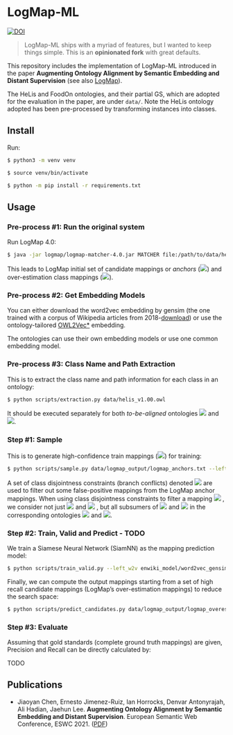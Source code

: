 # LogMap-ML

[![DOI](https://img.shields.io/badge/DOI-10.1007%2F978--3--030--77385--4__23-blue)](https://openaccess.city.ac.uk/id/eprint/25810/1/ESWC2021_ontology_alignment_LogMap_ML.pdf)

> LogMap-ML ships with a myriad of features, but I wanted to keep things simple. This is an **opinionated fork** with great defaults.

This repository includes the implementation of LogMap-ML introduced in the paper **Augmenting Ontology Alignment by Semantic Embedding and Distant Supervision** (see also [LogMap](https://github.com/ernestojimenezruiz/logmap-matcher/)).

The HeLis and FoodOn ontologies, and their partial GS, which are adopted for the evaluation in the paper, are under `data/`.
Note the HeLis ontology adopted has been pre-processed by transforming instances into classes.

## Install 

Run:

```sh
$ python3 -m venv venv

$ source venv/bin/activate

$ python -m pip install -r requirements.txt
```

## Usage

### Pre-process #1: Run the original system

Run LogMap 4.0:

```sh
$ java -jar logmap/logmap-matcher-4.0.jar MATCHER file:/path/to/data/helis_v1.00.owl file:/path/to/data/foodon-merged.owl /path/to/data/logmap_output/ true
```

This leads to LogMap initial set of candidate mappings or _anchors_
(<img src="https://render.githubusercontent.com/render/math?math=\mathcal{M}_a">)
and
over-estimation class mappings
(<img src="https://render.githubusercontent.com/render/math?math=\mathcal{M}_o">).

### Pre-process #2: Get Embedding Models

You can either download the word2vec embedding by gensim (the one trained with a corpus of Wikipedia articles from 2018-[download](https://drive.google.com/file/d/1rm9uJEKG25PJ79zxbZUWuaUroWeoWbFR/view?usp=sharing)) or use the ontology-tailored [OWL2Vec\*](https://github.com/KRR-Oxford/OWL2Vec-Star) embedding. 

The ontologies can use their own embedding models or use one common embedding model.

### Pre-process #3: Class Name and Path Extraction

This is to extract the class name and path information for each class in an ontology:

```sh
$ python scripts/extraction.py data/helis_v1.00.owl
```

It should be executed separately for both _to-be-aligned_ ontologies 
<img src="https://render.githubusercontent.com/render/math?math=\mathcal{O}_1">
and 
<img src="https://render.githubusercontent.com/render/math?math=\mathcal{O}_2">.

### Step #1: Sample

This is to generate high-confidence train mappings
(<img src="https://render.githubusercontent.com/render/math?math=\mathcal{M}_s">)
for training:

```sh
$ python scripts/sample.py data/logmap_output/logmap_anchors.txt --left_names data/helis_v1.00_names.json --left_paths data/helis_v1.00_paths.txt --right_names data/foodon-merged_names.json --right_paths data/foodon-merged_paths.txt
```

A set of class disjointness constraints (branch conflicts) denoted
<img src="https://render.githubusercontent.com/render/math?math=\Delta">
are used to filter out some false-positive mappings from the LogMap anchor mappings.
When using class disjointness constraints to filter a mapping 
<img src="https://render.githubusercontent.com/render/math?math=m = (c_1,c_2) \in \mathcal{M}_a">
, we consider not just 
<img src="https://render.githubusercontent.com/render/math?math=c_1">
and 
<img src="https://render.githubusercontent.com/render/math?math=c_2">
, but all subsumers of 
<img src="https://render.githubusercontent.com/render/math?math=c_1">
and 
<img src="https://render.githubusercontent.com/render/math?math=c_2">
in the corresponding ontologies
<img src="https://render.githubusercontent.com/render/math?math=\mathcal{O}_1">
and 
<img src="https://render.githubusercontent.com/render/math?math=\mathcal{O}_2">.

### Step #2: Train, Valid and Predict - TODO

We train a Siamese Neural Network (SiamNN) as the mapping prediction model:

```sh
$ python scripts/train_valid.py --left_w2v enwiki_model/word2vec_gensim --right_w2v enwiki_model/word2vec_gensim --train_mappings data/train_mappings.txt --valid_mappings data/validation_mappings.txt --nn_dir data/model
```

Finally, we can compute the output mappings starting from a set of high recall candidate mappings (LogMap’s over-estimation mappings) to reduce the search space:

```sh
$ python scripts/predict_candidates.py data/logmap_output/logmap_overestimation.txt --left_w2v enwiki_model/word2vec_gensim --right_w2v enwiki_model/word2vec_gensim --left_names data/helis_v1.00_names.json --left_paths data/helis_v1.00_paths.txt --right_names data/foodon-merged_names.json --right_paths data/foodon-merged_paths.txt --nn_dir data/model
```

### Step #3: Evaluate

Assuming that gold standards (complete ground truth mappings) are given, Precision and Recall can be directly calculated by:

TODO

## Publications

* Jiaoyan Chen, Ernesto Jimenez-Ruiz, Ian Horrocks, Denvar Antonyrajah, Ali Hadian, Jaehun Lee. **Augmenting Ontology Alignment by Semantic Embedding and Distant Supervision**. European Semantic Web Conference, ESWC 2021. ([PDF](https://openaccess.city.ac.uk/id/eprint/25810/1/ESWC2021_ontology_alignment_LogMap_ML.pdf))
